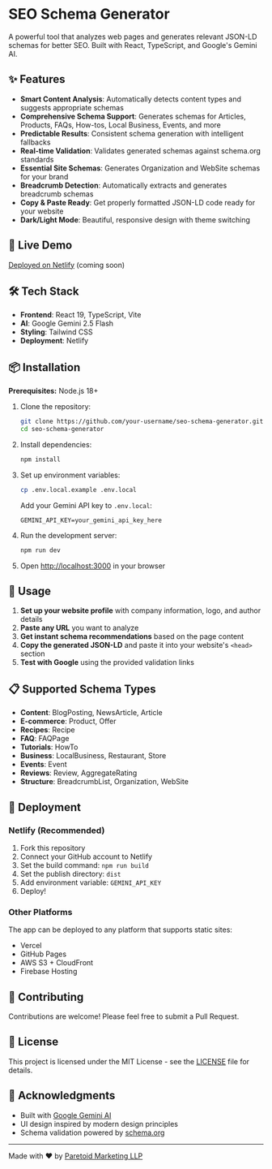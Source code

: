# SEO Schema Generator

A powerful tool that analyzes web pages and generates relevant JSON-LD schemas for better SEO. Built with React, TypeScript, and Google's Gemini AI.

## ✨ Features

- **Smart Content Analysis**: Automatically detects content types and suggests appropriate schemas
- **Comprehensive Schema Support**: Generates schemas for Articles, Products, FAQs, How-tos, Local Business, Events, and more
- **Predictable Results**: Consistent schema generation with intelligent fallbacks
- **Real-time Validation**: Validates generated schemas against schema.org standards
- **Essential Site Schemas**: Generates Organization and WebSite schemas for your brand
- **Breadcrumb Detection**: Automatically extracts and generates breadcrumb schemas
- **Copy & Paste Ready**: Get properly formatted JSON-LD code ready for your website
- **Dark/Light Mode**: Beautiful, responsive design with theme switching

## 🚀 Live Demo

[Deployed on Netlify](https://your-app-name.netlify.app) (coming soon)

## 🛠️ Tech Stack

- **Frontend**: React 19, TypeScript, Vite
- **AI**: Google Gemini 2.5 Flash
- **Styling**: Tailwind CSS
- **Deployment**: Netlify

## 📦 Installation

**Prerequisites:** Node.js 18+

1. Clone the repository:
   ```bash
   git clone https://github.com/your-username/seo-schema-generator.git
   cd seo-schema-generator
   ```

2. Install dependencies:
   ```bash
   npm install
   ```

3. Set up environment variables:
   ```bash
   cp .env.local.example .env.local
   ```
   
   Add your Gemini API key to `.env.local`:
   ```
   GEMINI_API_KEY=your_gemini_api_key_here
   ```

4. Run the development server:
   ```bash
   npm run dev
   ```

5. Open [http://localhost:3000](http://localhost:3000) in your browser

## 🔧 Usage

1. **Set up your website profile** with company information, logo, and author details
2. **Paste any URL** you want to analyze
3. **Get instant schema recommendations** based on the page content
4. **Copy the generated JSON-LD** and paste it into your website's `<head>` section
5. **Test with Google** using the provided validation links

## 📋 Supported Schema Types

- **Content**: BlogPosting, NewsArticle, Article
- **E-commerce**: Product, Offer
- **Recipes**: Recipe
- **FAQ**: FAQPage
- **Tutorials**: HowTo
- **Business**: LocalBusiness, Restaurant, Store
- **Events**: Event
- **Reviews**: Review, AggregateRating
- **Structure**: BreadcrumbList, Organization, WebSite

## 🚀 Deployment

### Netlify (Recommended)

1. Fork this repository
2. Connect your GitHub account to Netlify
3. Set the build command: `npm run build`
4. Set the publish directory: `dist`
5. Add environment variable: `GEMINI_API_KEY`
6. Deploy!

### Other Platforms

The app can be deployed to any platform that supports static sites:
- Vercel
- GitHub Pages
- AWS S3 + CloudFront
- Firebase Hosting

## 🤝 Contributing

Contributions are welcome! Please feel free to submit a Pull Request.

## 📄 License

This project is licensed under the MIT License - see the [LICENSE](LICENSE) file for details.

## 🙏 Acknowledgments

- Built with [Google Gemini AI](https://ai.google.dev/)
- UI design inspired by modern design principles
- Schema validation powered by [schema.org](https://schema.org/)

---

Made with ❤️ by [Paretoid Marketing LLP](https://paretoid.com/)
